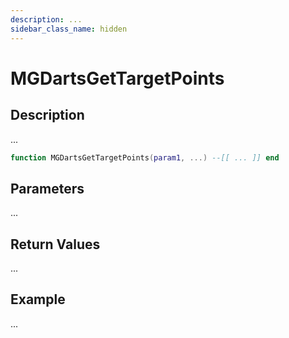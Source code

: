 ```yaml
---
description: ...
sidebar_class_name: hidden
---
```


# MGDartsGetTargetPoints

## Description

...

```lua
function MGDartsGetTargetPoints(param1, ...) --[[ ... ]] end
```

## Parameters

...

## Return Values

...

## Example

...

